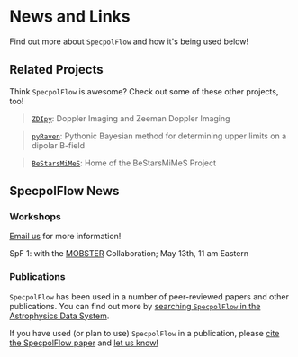 # News and Links
Find out more about `SpecpolFlow` and how it's being used below!

## Related Projects
Think `SpecpolFlow` is awesome? Check out some of these other projects, too!

  > [`ZDIpy`](https://github.com/folsomcp/ZDIpy): Doppler Imaging and Zeeman Doppler Imaging

  > [`pyRaven`](https://github.com/veropetit/pyRaven): Pythonic Bayesian method for determining upper limits on a dipolar B-field
  
  > [`BeStarsMiMeS`](https://github.com/veropetit/BeStarsMiMeS): Home of the BeStarsMiMeS Project

## SpecpolFlow News

### Workshops
[Email us](https://folsomcp.github.io/specpolFlow/index.html#) for more information!

SpF 1: with the [MOBSTER](https://mobster-collab.com/) Collaboration; May 13th, 11 am Eastern

### Publications
`SpecpolFlow` has been used in a number of peer-reviewed papers and other publications. You can find out more by 
[searching `SpecpolFlow` in the Astrophysics Data System](https://ui.adsabs.harvard.edu/search/p_=0&q=%20full%3A%22SpecpolFlow%22&sort=date%20desc%2C%20bibcode%20desc).

If you have used (or plan to use) `SpecpolFlow` in a publication, please [cite the SpecpolFlow paper](https://folsomcp.github.io/specpolFlow/index.html#using-specpolflow-in-publications) and [let us know!](https://folsomcp.github.io/specpolFlow/index.html#) 

 
